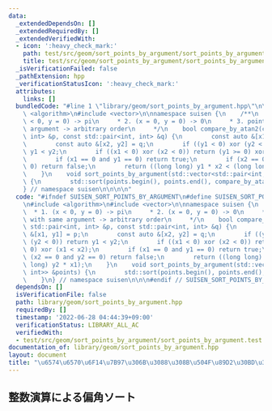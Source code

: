 ```yaml
---
data:
  _extendedDependsOn: []
  _extendedRequiredBy: []
  _extendedVerifiedWith:
  - icon: ':heavy_check_mark:'
    path: test/src/geom/sort_points_by_argument/sort_points_by_argument.test.cpp
    title: test/src/geom/sort_points_by_argument/sort_points_by_argument.test.cpp
  _isVerificationFailed: false
  _pathExtension: hpp
  _verificationStatusIcon: ':heavy_check_mark:'
  attributes:
    links: []
  bundledCode: "#line 1 \"library/geom/sort_points_by_argument.hpp\"\n\n\n\n#include\
    \ <algorithm>\n#include <vector>\n\nnamespace suisen {\n    /**\n     * 1. (x\
    \ < 0, y = 0) -> pi\n     * 2. (x = 0, y = 0) -> 0\n     * 3. points with same\
    \ argument -> arbitrary order\n     */\n    bool compare_by_atan2(const std::pair<int,\
    \ int> &p, const std::pair<int, int> &q) {\n        const auto &[x1, y1] = p;\n\
    \        const auto &[x2, y2] = q;\n        if ((y1 < 0) xor (y2 < 0)) return\
    \ y1 < y2;\n        if ((x1 < 0) xor (x2 < 0)) return (y1 >= 0) xor (x1 < x2);\n\
    \        if (x1 == 0 and y1 == 0) return true;\n        if (x2 == 0 and y2 ==\
    \ 0) return false;\n        return ((long long) y1 * x2 < (long long) y2 * x1);\n\
    \    }\n    void sort_points_by_argument(std::vector<std::pair<int, int>> &points)\
    \ {\n        std::sort(points.begin(), points.end(), compare_by_atan2);\n    }\n\
    } // namespace suisen\n\n\n\n"
  code: "#ifndef SUISEN_SORT_POINTS_BY_ARGUMENT\n#define SUISEN_SORT_POINTS_BY_ARGUMENT\n\
    \n#include <algorithm>\n#include <vector>\n\nnamespace suisen {\n    /**\n   \
    \  * 1. (x < 0, y = 0) -> pi\n     * 2. (x = 0, y = 0) -> 0\n     * 3. points\
    \ with same argument -> arbitrary order\n     */\n    bool compare_by_atan2(const\
    \ std::pair<int, int> &p, const std::pair<int, int> &q) {\n        const auto\
    \ &[x1, y1] = p;\n        const auto &[x2, y2] = q;\n        if ((y1 < 0) xor\
    \ (y2 < 0)) return y1 < y2;\n        if ((x1 < 0) xor (x2 < 0)) return (y1 >=\
    \ 0) xor (x1 < x2);\n        if (x1 == 0 and y1 == 0) return true;\n        if\
    \ (x2 == 0 and y2 == 0) return false;\n        return ((long long) y1 * x2 < (long\
    \ long) y2 * x1);\n    }\n    void sort_points_by_argument(std::vector<std::pair<int,\
    \ int>> &points) {\n        std::sort(points.begin(), points.end(), compare_by_atan2);\n\
    \    }\n} // namespace suisen\n\n\n#endif // SUISEN_SORT_POINTS_BY_ARGUMENT\n"
  dependsOn: []
  isVerificationFile: false
  path: library/geom/sort_points_by_argument.hpp
  requiredBy: []
  timestamp: '2022-06-28 04:44:39+09:00'
  verificationStatus: LIBRARY_ALL_AC
  verifiedWith:
  - test/src/geom/sort_points_by_argument/sort_points_by_argument.test.cpp
documentation_of: library/geom/sort_points_by_argument.hpp
layout: document
title: "\u6574\u6570\u6F14\u7B97\u306B\u3088\u308B\u504F\u89D2\u30BD\u30FC\u30C8"
---
```

## 整数演算による偏角ソート